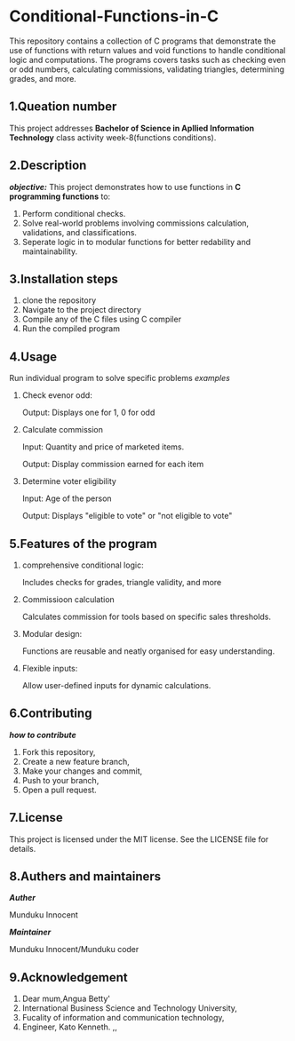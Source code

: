 # Conditional-Functions-in-C
This repository contains a collection of C programs that demonstrate the use of functions with return values and void functions to handle conditional logic and computations. The programs covers tasks such as checking even or odd numbers, calculating commissions, validating triangles, determining grades, and more.
## 1.Queation number
This project addresses ****Bachelor of Science in Apllied Information Technology**** class activity week-8(functions conditions).
## 2.Description
_**objective:**_
This project demonstrates how to use functions in **C programming functions** to:
1. Perform conditional checks.
2. Solve real-world problems involving commissions calculation, validations, and classifications.
3. Seperate logic in to modular functions for better redability and maintainability.
## 3.Installation steps
1. clone the repository
2. Navigate to the project directory
3. Compile any of the C files using C compiler
4. Run the compiled program
## 4.Usage
Run individual program to solve specific problems
_examples_

1. Check evenor odd:

   Output: Displays one for 1, 0 for odd

3. Calculate commission

   Input: Quantity and price of marketed items.

   Output: Display commission earned for each item
5. Determine voter eligibility

   Input: Age of the person

   Output: Displays "eligible to vote" or "not eligible to vote"
## 5.Features of the program
1. comprehensive conditional logic:

   Includes checks for grades, triangle validity, and more
2. Commissioon calculation

   Calculates commission for tools based on specific sales thresholds.
4. Modular design:

   Functions are reusable and neatly organised for easy understanding.
6. Flexible inputs:

   Allow user-defined inputs for dynamic calculations.
## 6.Contributing
_**how to contribute**_

1. Fork this repository,
2. Create a new feature branch,
3. Make your changes and commit,
4. Push to your branch,
5. Open a pull request.
## 7.License
This project is licensed under the MIT license. See the LICENSE file for details.
## 8.Authers and maintainers
_**Auther**_

Munduku Innocent

_**Maintainer**_

Munduku Innocent/Munduku coder
## 9.Acknowledgement
1. Dear mum,Angua Betty'
2. International Business Science and Technology University,
3. Fucality of information and communication technology,
4. Engineer, Kato Kenneth.
,,

